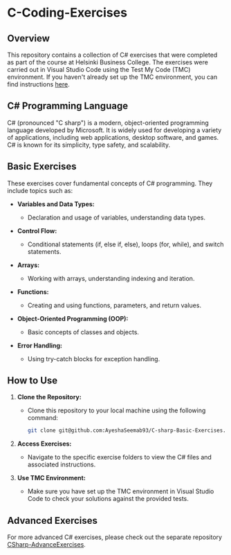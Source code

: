 # C-Coding-Exercises

## Overview

This repository contains a collection of C# exercises that were completed as part of the course at Helsinki Business College. The exercises were carried out in Visual Studio Code using the Test My Code (TMC) environment. If you haven't already set up the TMC environment, you can find instructions [here](https://www.mooc.fi/installation/vscode/#kirjautuminen-ohjelmointiymp%C3%A4rist%C3%B6%C3%B6n).

## C# Programming Language

C# (pronounced "C sharp") is a modern, object-oriented programming language developed by Microsoft. It is widely used for developing a variety of applications, including web applications, desktop software, and games. C# is known for its simplicity, type safety, and scalability.

## Basic Exercises

These exercises cover fundamental concepts of C# programming. They include topics such as:

- **Variables and Data Types:**
  - Declaration and usage of variables, understanding data types.

- **Control Flow:**
  - Conditional statements (if, else if, else), loops (for, while), and switch statements.

- **Arrays:**
  - Working with arrays, understanding indexing and iteration.

- **Functions:**
  - Creating and using functions, parameters, and return values.

- **Object-Oriented Programming (OOP):**
  - Basic concepts of classes and objects.

- **Error Handling:**
  - Using try-catch blocks for exception handling.

## How to Use

1. **Clone the Repository:**
   - Clone this repository to your local machine using the following command:
     ```bash
     git clone git@github.com:AyeshaSeemab93/C-sharp-Basic-Exercises.git
     ```

2. **Access Exercises:**
   - Navigate to the specific exercise folders to view the C# files and associated instructions.

3. **Use TMC Environment:**
   - Make sure you have set up the TMC environment in Visual Studio Code to check your solutions against the provided tests.

## Advanced Exercises

For more advanced C# exercises, please check out the separate repository [CSharp-AdvanceExercises](https://github.com/AyeshaSeemab93/CSharp-AdvanceExercises).


